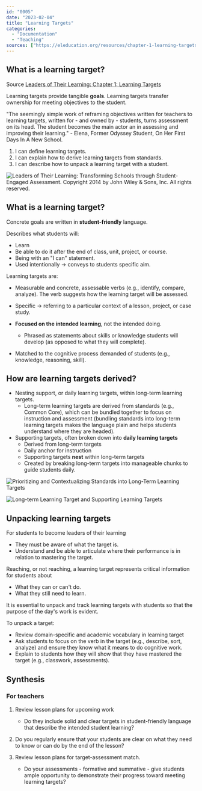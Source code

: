 ```yaml
---
id: "0005"
date: "2023-02-04"
title: "Learning Targets"
categories: 
  - "Documentation"
  - "Teaching"
sources: ["https://eleducation.org/resources/chapter-1-learning-targets"]
---
```


## What is a learning target?

Source
[Leaders of Their Learning: Chapter 1: Learning Targets](https://eleducation.org/resources/chapter-1-learning-targets)

Learning targets provide tangible **goals**.
Learning targets transfer ownership for meeting objectives to the student.

"The seemingly simple work of reframing objectives written for teachers to learning targets, written for - and owned by - students, turns assessment on its head. The student becomes the main actor an in assessing and improving their learning." - Elena, Former Odyssey Student, On Her First Days In A New School.

1. I can define learning targets.
2. I can explain how to derive learning targets from standards.
3. I can describe how to unpack a learning target with a student.

![Leaders of Their Learning: Transforming Schools through Student-Engaged Assessment. Copyright 2014 by John Wiley & Sons, Inc. All rights reserved.](./assets/images/learning-targets-graphic.jpg)

## What is a learning target?

Concrete goals are written in **student-friendly** language.

Describes what students will:

- Learn
- Be able to do it after the end of class, unit, project, or course.
- Being with an "I can" statement.
- Used intentionally -> conveys to students specific aim.

Learning targets are:

- Measurable and concrete, assessable verbs (e.g., identify, compare, analyze). The verb suggests how the learning target will be assessed.
- Specific -> referring to a particular context of a lesson, project, or case study.
- **Focused on the intended learning**, not the intended doing.
  
  - Phrased as statements about skills or knowledge students will develop (as opposed to what they will complete).

- Matched to the cognitive process demanded of students (e.g., knowledge, reasoning, skill).

## How are learning targets derived?

- Nesting support, or daily learning targets, within long-term learning targets.
  - Long-term learning targets are derived from standards (e.g., Common Core), which can be bundled together to focus on instruction and assessment (bundling standards into long-term learning targets makes the language plain and helps students understand where they are headed).
- Supporting targets, often broken down into **daily learning targets**
  - Derived from long-term targets
  - Daily anchor for instruction
  - Supporting targets **nest** within long-term targets
  - Created by breaking long-term targets into manageable chunks to guide students daily.

![Prioritizing and Contextualizing Standards into Long-Term Learning Targets](./assets/images/learning-targets-long-term-targets.png)

![Long-term Learning Target and Supporting Learning Targets](./assets/images/learning-targets-short-term-targets.png)

## Unpacking learning targets

For students to become leaders of their learning

- They must be aware of what the target is.
- Understand and be able to articulate where their performance is in relation to mastering the target.

Reaching, or not reaching, a learning target represents critical information for students about

- What they can or can't do.
- What they still need to learn.

It is essential to unpack and track learning targets with students so that the purpose of the day's work is evident.

To unpack a target:

- Review domain-specific and academic vocabulary in learning target
- Ask students to focus on the verb in the target (e.g., describe, sort, analyze) and ensure they know what it means to do cognitive work.
- Explain to students how they will show that they have mastered the target (e.g., classwork, assessments).

## Synthesis

### For teachers

1. Review lesson plans for upcoming work

   - Do they include solid and clear targets in student-friendly language that describe the intended student learning?

2. Do you regularly ensure that your students are clear on what they need to know or can do by the end of the lesson?

3. Review lesson plans for target-assessment match.
  
   - Do your assessments - formative and summative - give students ample opportunity to demonstrate their progress toward meeting learning targets?